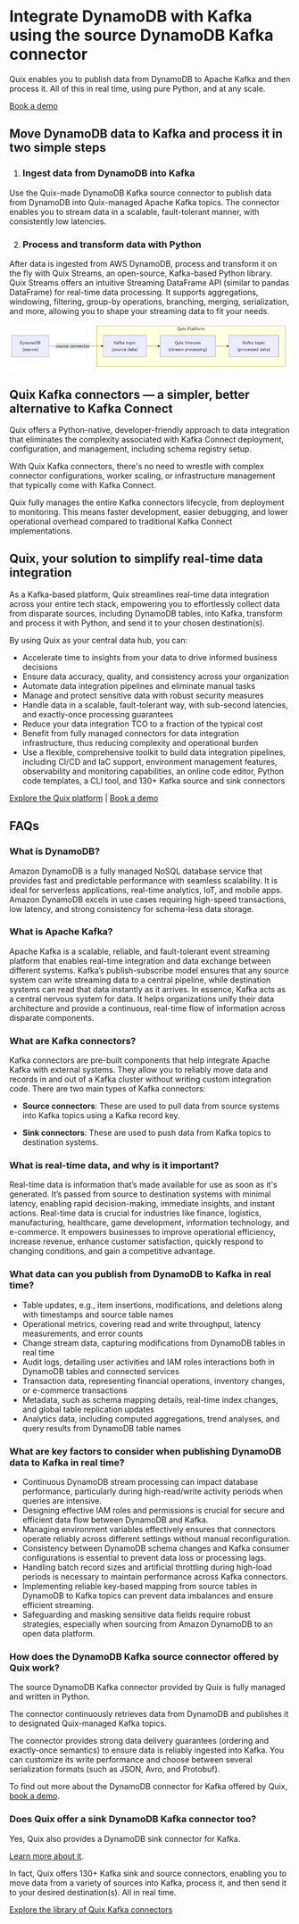 <!--- BEGIN MARKDOWN --->
# Integrate DynamoDB with Kafka using the source DynamoDB Kafka connector

Quix enables you to publish data from DynamoDB to Apache Kafka and then process it. All of this in real time, using pure Python, and at any scale.

[Book a demo](https://share.hsforms.com/1iW0TmZzKQMChk0lxd_tGiw4yjw2)

## Move DynamoDB data to Kafka and process it in two simple steps

1. ### Ingest data from DynamoDB into Kafka

Use the Quix-made DynamoDB Kafka source connector to publish data from DynamoDB into Quix-managed Apache Kafka topics. The connector enables you to stream data in a scalable, fault-tolerant manner, with consistently low latencies.

2. ### Process and transform data with Python

After data is ingested from AWS DynamoDB, process and transform it on the fly with Quix Streams, an open-source, Kafka-based Python library. Quix Streams offers an intuitive Streaming DataFrame API (similar to pandas DataFrame) for real-time data processing. It supports aggregations, windowing, filtering, group-by operations, branching, merging, serialization, and more, allowing you to shape your streaming data to fit your needs.

![Diagram](images/DynamoDB-source_diagram_1.png)

## Quix Kafka connectors — a simpler, better alternative to Kafka Connect

Quix offers a Python-native, developer-friendly approach to data integration that eliminates the complexity associated with Kafka Connect deployment, configuration, and management, including schema registry setup.

With Quix Kafka connectors, there's no need to wrestle with complex connector configurations, worker scaling, or infrastructure management that typically come with Kafka Connect.

Quix fully manages the entire Kafka connectors lifecycle, from deployment to monitoring. This means faster development, easier debugging, and lower operational overhead compared to traditional Kafka Connect implementations.

## Quix, your solution to simplify real-time data integration

As a Kafka-based platform, Quix streamlines real-time data integration across your entire tech stack, empowering you to effortlessly collect data from disparate sources, including DynamoDB tables, into Kafka, transform and process it with Python, and send it to your chosen destination(s).

By using Quix as your central data hub, you can:

* Accelerate time to insights from your data to drive informed business decisions  
* Ensure data accuracy, quality, and consistency across your organization  
* Automate data integration pipelines and eliminate manual tasks  
* Manage and protect sensitive data with robust security measures  
* Handle data in a scalable, fault-tolerant way, with sub-second latencies, and exactly-once processing guarantees  
* Reduce your data integration TCO to a fraction of the typical cost  
* Benefit from fully managed connectors for data integration infrastructure, thus reducing complexity and operational burden  
* Use a flexible, comprehensive toolkit to build data integration pipelines, including CI/CD and IaC support, environment management features, observability and monitoring capabilities, an online code editor, Python code templates, a CLI tool, and 130+ Kafka source and sink connectors

[Explore the Quix platform](https://portal.demo.quix.io/pipeline?workspace=demo-gametelemetrytemplate-prod) | [Book a demo](https://share.hsforms.com/1iW0TmZzKQMChk0lxd_tGiw4yjw2)

## FAQs

### What is DynamoDB?

Amazon DynamoDB is a fully managed NoSQL database service that provides fast and predictable performance with seamless scalability. It is ideal for serverless applications, real-time analytics, IoT, and mobile apps. Amazon DynamoDB excels in use cases requiring high-speed transactions, low latency, and strong consistency for schema-less data storage.

### What is Apache Kafka?

Apache Kafka is a scalable, reliable, and fault-tolerant event streaming platform that enables real-time integration and data exchange between different systems. Kafka’s publish-subscribe model ensures that any source system can write streaming data to a central pipeline, while destination systems can read that data instantly as it arrives. In essence, Kafka acts as a central nervous system for data. It helps organizations unify their data architecture and provide a continuous, real-time flow of information across disparate components.

### What are Kafka connectors?

Kafka connectors are pre-built components that help integrate Apache Kafka with external systems. They allow you to reliably move data and records in and out of a Kafka cluster without writing custom integration code. There are two main types of Kafka connectors:

* **Source connectors**: These are used to pull data from source systems into Kafka topics using a Kafka record key.

* **Sink connectors**: These are used to push data from Kafka topics to destination systems.

### What is real-time data, and why is it important?

Real-time data is information that’s made available for use as soon as it's generated. It’s passed from source to destination systems with minimal latency, enabling rapid decision-making, immediate insights, and instant actions. Real-time data is crucial for industries like finance, logistics, manufacturing, healthcare, game development, information technology, and e-commerce. It empowers businesses to improve operational efficiency, increase revenue, enhance customer satisfaction, quickly respond to changing conditions, and gain a competitive advantage.

### What data can you publish from DynamoDB to Kafka in real time?

* Table updates, e.g., item insertions, modifications, and deletions along with timestamps and source table names  
* Operational metrics, covering read and write throughput, latency measurements, and error counts  
* Change stream data, capturing modifications from DynamoDB tables in real time  
* Audit logs, detailing user activities and IAM roles interactions both in DynamoDB tables and connected services  
* Transaction data, representing financial operations, inventory changes, or e-commerce transactions  
* Metadata, such as schema mapping details, real-time index changes, and global table replication updates  
* Analytics data, including computed aggregations, trend analyses, and query results from DynamoDB table names

### What are key factors to consider when publishing DynamoDB data to Kafka in real time?

* Continuous DynamoDB stream processing can impact database performance, particularly during high-read/write activity periods when queries are intensive.  
* Designing effective IAM roles and permissions is crucial for secure and efficient data flow between DynamoDB and Kafka.  
* Managing environment variables effectively ensures that connectors operate reliably across different settings without manual reconfiguration.  
* Consistency between DynamoDB schema changes and Kafka consumer configurations is essential to prevent data loss or processing lags.  
* Handling batch record sizes and artificial throttling during high-load periods is necessary to maintain performance across Kafka connectors.  
* Implementing reliable key-based mapping from source tables in DynamoDB to Kafka topics can prevent data imbalances and ensure efficient streaming.  
* Safeguarding and masking sensitive data fields require robust strategies, especially when sourcing from Amazon DynamoDB to an open data platform.

### How does the DynamoDB Kafka source connector offered by Quix work?

The source DynamoDB Kafka connector provided by Quix is fully managed and written in Python.

The connector continuously retrieves data from DynamoDB and publishes it to designated Quix-managed Kafka topics.

The connector provides strong data delivery guarantees (ordering and exactly-once semantics) to ensure data is reliably ingested into Kafka. You can customize its write performance and choose between several serialization formats (such as JSON, Avro, and Protobuf).

To find out more about the DynamoDB connector for Kafka offered by Quix, [book a demo](https://share.hsforms.com/1iW0TmZzKQMChk0lxd_tGiw4yjw2).

### Does Quix offer a sink DynamoDB Kafka connector too?

Yes, Quix also provides a DynamoDB sink connector for Kafka.

[Learn more about it](../../../quix-streams/sinks/coming-soon/DynamoDB-sink.md).

In fact, Quix offers 130+ Kafka sink and source connectors, enabling you to move data from a variety of sources into Kafka, process it, and then send it to your desired destination(s). All in real time.

[Explore the library of Quix Kafka connectors](https://quix.io/connectors)
<!--- END MARKDOWN --->